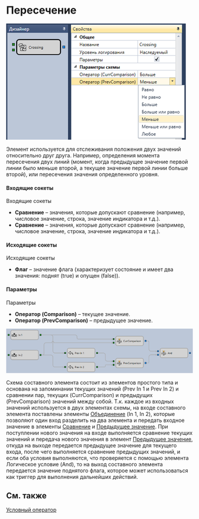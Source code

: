 # Пересечение

![Designer Crossing 00](../images/Designer_Crossing_00.png)

Элемент используется для отслеживания положения двух значений относительно друг друга. Например, определения момента пересечения двух линий (момент, когда предыдущее значение первой линии было меньше второй, а текущее значение первой линии больше второй), или пересечения значения определенного уровня.

#### Входящие сокеты

Входящие сокеты

- **Сравнение** – значения, которые допускают сравнение (например, числовое значение, строка, значение индикатора и т.д.).
- **Сравнение** – значения, которые допускают сравнение (например, числовое значение, строка, значение индикатора и т.д.).

#### Исходящие сокеты

Исходящие сокеты

- **Флаг** – значение флага (характеризует состояние и имеет два значения: поднят (true) и опущен (false)).

#### Параметры

Параметры

- **Оператор (Comparison)** – текущее значение.
- **Оператор (PrevComparison)** – предыдущее значение.

![Designer Crossing 01](../images/Designer_Crossing_01.png)

Схема составного элемента состоит из элементов простого типа и основана на запоминании текущих значений (Prev In 1 и Prev In 2) и сравнении пар, текущих (CurrComparison) и предыдущих (PrevComparison) значений между собой. Т.к. каждое из входных значений используется в двух элементах схемы, на входе составного элемента поставлены элементы [Объединение](Designer_Association.md) (In 1, In 2), которые позволяют один вход разделить на два элемента и передать входное значение в элементы [Сравнение](Designer_Comparison.md) и [Предыдущее значение](Designer_Previous_value.md). При поступлении нового значения на входе выполняется сравнение текущих значений и передача нового значения в элемент [Предыдущее значение](Designer_Previous_value.md), откуда на выходе передается предыдущее значение для текущего входа, после чего выполняется сравнение предыдущих значений, и если оба условия выполняются, что проверяется с помощью элемента Логическое условие (And), то на выход составного элемента передается значение поднятого флага, которое может использоваться как триггер для выполнения дальнейших действий.

## См. также

[Условный оператор](Designer_Conditional_operator.md)
